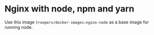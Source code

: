 # Nginx with node, npm and yarn

Use this image `troopers/docker-images:nginx-node` as a base image for running node.
